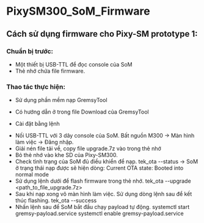 # PixySM300_SoM_Firmware
## Cách sử dụng firmware cho Pixy-SM prototype 1:
### Chuẩn bị trước:
- Một thiết bị USB-TTL để đọc console của SoM 
- Thẻ nhớ chứa file firmware.

### Thao tác thực hiện: 
 * Sử dụng phần mềm nạp GremsyTool
  - Có hướng dẫn ở trong file Download của GremsyTool
 * Cài đặt bằng lệnh
  - Nối USB-TTL với 3 dây console của SoM. Bất nguồn M300 -> Màn hình làm việc -> Đăng nhập.
  - Giải nén file tải về, copy file upgrade.7z vào trong thẻ nhớ 
  - Bỏ thẻ nhớ vào khe SD của Pixy-SM300.
  - Check tình trạng của SoM đủ điều khiển để nạp.
	    tek_ota --status
  -> SoM ở trạng thái nạp được sẽ hiện dòng:
	  Current OTA state: Booted into normal mode 
  - Sử dụng lệnh dưới để flash firmware trong thẻ nhớ.
	  tek_ota --upgrade <path_to_file_upgrade.7z>
  - Sau khi nạp xong vô màn hình làm việc. Sử dụng dòng lệnh sau để kết thúc flashing.
	  tek_ota --success
  - Nhấn lệnh sau để SoM bắt đầu chạy payload tự động.
	  systemctl start gremsy-payload.service
	  systemctl enable gremsy-payload.service
	
